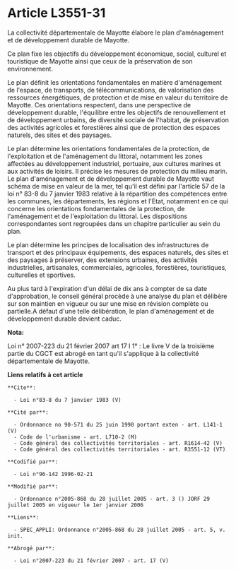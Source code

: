 # Article L3551-31

La collectivité départementale de Mayotte élabore le plan d'aménagement et de développement durable de Mayotte. 

Ce plan fixe les objectifs du développement économique, social, culturel et touristique de Mayotte ainsi que ceux de la
préservation de son environnement. 

Le plan définit les orientations fondamentales en matière d'aménagement de l'espace, de transports, de télécommunications, de
valorisation des ressources énergétiques, de protection et de mise en valeur du territoire de Mayotte. Ces orientations
respectent, dans une perspective de développement durable, l'équilibre entre les objectifs de renouvellement et de
développement urbains, de diversité sociale de l'habitat, de préservation des activités agricoles et forestières ainsi que de
protection des espaces naturels, des sites et des paysages. 

Le plan détermine les orientations fondamentales de la protection, de l'exploitation et de l'aménagement du littoral,
notamment les zones affectées au développement industriel, portuaire, aux cultures marines et aux activités de loisirs. Il
précise les mesures de protection du milieu marin. Le plan d'aménagement et de développement durable de Mayotte vaut schéma
de mise en valeur de la mer, tel qu'il est défini par l'article 57 de la loi n° 83-8 du 7 janvier 1983 relative à la
répartition des compétences entre les communes, les départements, les régions et l'Etat, notamment en ce qui concerne les
orientations fondamentales de la protection, de l'aménagement et de l'exploitation du littoral. Les dispositions
correspondantes sont regroupées dans un chapitre particulier au sein du plan. 

Le plan détermine les principes de localisation des infrastructures de transport et des principaux équipements, des espaces
naturels, des sites et des paysages à préserver, des extensions urbaines, des activités industrielles, artisanales,
commerciales, agricoles, forestières, touristiques, culturelles et sportives. 

Au plus tard à l'expiration d'un délai de dix ans à compter de sa date d'approbation, le conseil général procède à une
analyse du plan et délibère sur son maintien en vigueur ou sur une mise en révision complète ou partielle.A défaut d'une
telle délibération, le plan d'aménagement et de développement durable devient caduc.

**Nota:**

Loi n° 2007-223 du 21 février 2007 art 17 I 1° : Le livre V de la troisième partie du CGCT est abrogé en tant qu'il
s'applique à la collectivité départementale de Mayotte.

**Liens relatifs à cet article**

	**Cite**:

	  - Loi n°83-8 du 7 janvier 1983 (V)

	**Cité par**:

	  - Ordonnance no 90-571 du 25 juin 1990 portant exten - art. L141-1 (V)
	  - Code de l'urbanisme - art. L710-2 (M)
	  - Code général des collectivités territoriales - art. R1614-42 (V)
	  - Code général des collectivités territoriales - art. R3551-12 (VT)

	**Codifié par**:

	  - Loi n°96-142 1996-02-21

	**Modifié par**:

	  - Ordonnance n°2005-868 du 28 juillet 2005 - art. 3 () JORF 29 juillet 2005 en vigueur le 1er janvier 2006

	**Liens**:

	  - SPEC_APPLI: Ordonnance n°2005-868 du 28 juillet 2005 - art. 5, v. init.

	**Abrogé par**:

	  - Loi n°2007-223 du 21 février 2007 - art. 17 (V)
